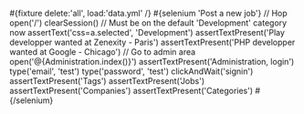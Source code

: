 \#{fixture delete:'all', load:'data.yml' /} \#{selenium 'Post a new job'} // Hop open('/') clearSession() // Must be on the default 'Development' category now assertText('css=a.selected', 'Development') assertTextPresent('Play developper wanted at Zenexity - Paris') assertTextPresent('PHP developper wanted at Google - Chicago') // Go to admin area open('@{Administration.index()}') assertTextPresent('Administration, login') type('email', 'test') type('password', 'test') clickAndWait('signin') assertTextPresent('Tags') assertTextPresent('Jobs') assertTextPresent('Companies') assertTextPresent('Categories') \#{/selenium}
